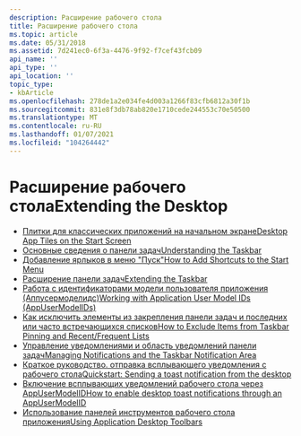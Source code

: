 ```yaml
---
description: Расширение рабочего стола
title: Расширение рабочего стола
ms.topic: article
ms.date: 05/31/2018
ms.assetid: 7d241ec0-6f3a-4476-9f92-f7cef43fcb09
api_name: ''
api_type: ''
api_location: ''
topic_type:
- kbArticle
ms.openlocfilehash: 278de1a2e034fe4d003a1266f83cfb6812a30f1b
ms.sourcegitcommit: 831e8f3db78ab820e1710cede244553c70e50500
ms.translationtype: MT
ms.contentlocale: ru-RU
ms.lasthandoff: 01/07/2021
ms.locfileid: "104264442"
---
```

# <a name="extending-the-desktop"></a><span data-ttu-id="93cf7-103">Расширение рабочего стола</span><span class="sxs-lookup"><span data-stu-id="93cf7-103">Extending the Desktop</span></span>

-   [<span data-ttu-id="93cf7-104">Плитки для классических приложений на начальном экране</span><span class="sxs-lookup"><span data-stu-id="93cf7-104">Desktop App Tiles on the Start Screen</span></span>](desktop-app-tiles-on-the-start-screen.md)
-   [<span data-ttu-id="93cf7-105">Основные сведения о панели задач</span><span class="sxs-lookup"><span data-stu-id="93cf7-105">Understanding the Taskbar</span></span>](taskbar.md)
-   [<span data-ttu-id="93cf7-106">Добавление ярлыков в меню "Пуск"</span><span class="sxs-lookup"><span data-stu-id="93cf7-106">How to Add Shortcuts to the Start Menu</span></span>](how-to-add-shortcuts-to-the-start-menu.md)
-   [<span data-ttu-id="93cf7-107">Расширение панели задач</span><span class="sxs-lookup"><span data-stu-id="93cf7-107">Extending the Taskbar</span></span>](taskbar-extensions.md)
-   [<span data-ttu-id="93cf7-108">Работа с идентификаторами модели пользователя приложения (Аппусермоделидс)</span><span class="sxs-lookup"><span data-stu-id="93cf7-108">Working with Application User Model IDs (AppUserModelIDs)</span></span>](appids.md)
-   [<span data-ttu-id="93cf7-109">Как исключить элементы из закрепления панели задач и последних или часто встречающихся списков</span><span class="sxs-lookup"><span data-stu-id="93cf7-109">How to Exclude Items from Taskbar Pinning and Recent/Frequent Lists</span></span>](how-to-exclude-items-from-taskbar-pinning-and-recent-frequent-lists.md)
-   [<span data-ttu-id="93cf7-110">Управление уведомлениями и область уведомлений панели задач</span><span class="sxs-lookup"><span data-stu-id="93cf7-110">Managing Notifications and the Taskbar Notification Area</span></span>](notification-area.md)
-   [<span data-ttu-id="93cf7-111">Краткое руководство. отправка всплывающего уведомления с рабочего стола</span><span class="sxs-lookup"><span data-stu-id="93cf7-111">Quickstart: Sending a toast notification from the desktop</span></span>](quickstart-sending-desktop-toast.md)
-   [<span data-ttu-id="93cf7-112">Включение всплывающих уведомлений рабочего стола через AppUserModelID</span><span class="sxs-lookup"><span data-stu-id="93cf7-112">How to enable desktop toast notifications through an AppUserModelID</span></span>](enable-desktop-toast-with-appusermodelid.md)
-   [<span data-ttu-id="93cf7-113">Использование панелей инструментов рабочего стола приложения</span><span class="sxs-lookup"><span data-stu-id="93cf7-113">Using Application Desktop Toolbars</span></span>](application-desktop-toolbars.md)

 

 



